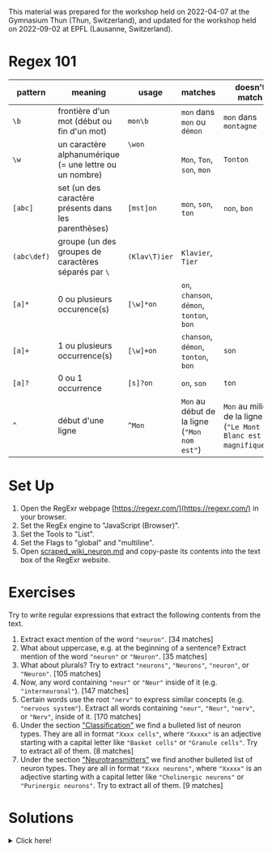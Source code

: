 This material was prepared for the workshop held on 2022-04-07 at the Gymnasium Thun (Thun, Switzerland), and updated for the workshop held on 2022-09-02 at EPFL (Lausanne, Switzerland). 

# Regex 101

| pattern     | meaning                                                 | usage                                                            | matches                                      | doesn't match                                                   |
|-------------|---------------------------------------------------------|------------------------------------------------------------------|----------------------------------------------|-----------------------------------------------------------------|
| `\b`        | frontière d'un mot (début ou fin d'un mot)              | `mon\b`                                                          | `mon` dans `mon` ou `démon`                  | `mon` dans `montagne`                                           |
| `\w`        | un caractère alphanumérique (= une lettre ou un nombre) | `\won`                                   <br/> <br/> <br/> <br/> | <br/>`Mon`, `Ton`, `son`, `mon`              | `Tonton`                                                        |
| `[abc]`     | set (un des caractère présents dans les parenthèses)    | `[mst]on`                                 <br/>                  | `mon`, `son`, `ton`                          | `non`, `bon`                                                    |
| `(abc\def)` | groupe (un des groupes de caractères séparés par `\`    | `(Klav\T)ier`                                                    | `Klavier`, `Tier`                            |                                                                 |
| `[a]*`      | 0 ou plusieurs occurence(s)                             | `[\w]*on`                                                        | `on`, `chanson`, `démon`, `tonton`, `bon`    |                                                                 |
| `[a]+`      | 1 ou plusieurs occurrence(s)                            | `[\w]+on`                                                        | `chanson`, `démon`, `tonton`, `bon`          | `son`                                                           |
| `[a]?`      | 0 ou 1 occurrence                                       | `[s]?on`                                                         | `on`, `son`                                  | `ton`                                                           |
| `^`         | début d'une ligne                                       | `^Mon`                                      <br/>                | `Mon` au début de la ligne (`"Mon nom est"`) | `Mon` au milieu de la ligne (`"Le Mont Blanc est magnifique!"`) |

# Set Up
1. Open the RegExr webpage [https://regexr.com/](https://regexr.com/) in your browser.
2. Set the RegEx engine to "JavaScript (Browser)".
3. Set the Tools to "List".
4. Set the Flags to "global" and "multiline".
5. Open [scraped_wiki_neuron.md](scraped_wiki_neuron.md) and copy-paste its contents into the text box of the RegExr website. 

# Exercises
Try to write regular expressions that extract the following contents from the text.
1. Extract exact mention of the word `"neuron"`. [34 matches]
2. What about uppercase, e.g. at the beginning of a sentence? Extract mention of the word `"neuron"` or `"Neuron"`. [35 matches]
3. What about plurals?  Try to extract `"neurons"`, `"Neurons"`, `"neuron"`, or `"Neuron"`. [105 matches]
4. Now, any word containing `"neur"` or `"Neur"` inside of it (e.g. `"interneuronal"`). [147 matches]
5. Certain words use the root `"nerv"` to express similar concepts (e.g. `"nervous system"`). Extract all words containing `"neur"`, `"Neur"`, `"nerv"`, or `"Nerv"`,  inside of it. [170 matches]
6. Under the section ["Classification"](scraped_wiki_neuron.md#Classification) we find a bulleted list of neuron types. They are all in format `"Xxxx cells"`, where `"Xxxxx"` is an adjective starting with a capital letter like `"Basket cells"` or `"Granule cells"`. Try to extract all of them. [8 matches]
7. Under the section ["Neurotransmitters"](scraped_wiki_neuron.md#Neurotransmitters) we find another bulleted list of neuron types. They are all in format `"Xxxx neurons"`, where `"Xxxxx"` is an adjective starting with a capital letter like `"Cholinergic neurons"` or `"Purinergic neurons"`. Try to extract all of them. [9 matches]

# Solutions
<details>

<summary>Click here!</summary>
  <ol>
  <li> <code>\bneuron\b</code> </li>
  <li> <code>\b[nN]euron\b</code> </li>
  <li> <code>\b[nN]euron[s]?\b</code> </li>
  <li> <code>\b[\w]*[nN]eur[\w]*\b</code> </li>
  <li> <code>\b[\w]*[nN]e(ur|rv)[\w]*\b</code> </li>
  <li> <code>^\w+ cells\b</code> </li>
  <li> <code>^\w+ neurons\b</code> </li>
</details>
